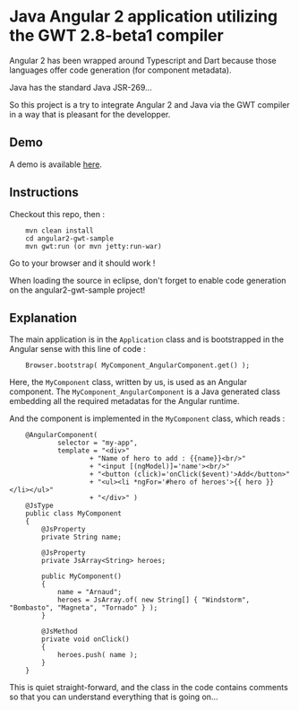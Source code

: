 # Java Angular 2 application utilizing the GWT 2.8-beta1 compiler

Angular 2 has been wrapped around Typescript and Dart because those languages offer code generation (for component metadata).

Java has the standard Java JSR-269...

So this project is a try to integrate Angular 2 and Java via the GWT compiler in a way that is pleasant for the developper.

## Demo

A demo is available [here](http://lteconsulting.fr/angular2-gwt/).

## Instructions

Checkout this repo, then :

		mvn clean install
		cd angular2-gwt-sample
		mvn gwt:run (or mvn jetty:run-war)

Go to your browser and it should work !

When loading the source in eclipse, don't forget to enable code generation on the angular2-gwt-sample project!


## Explanation

The main application is in the `Application` class and is bootstrapped in the Angular sense with this line of code :

		Browser.bootstrap( MyComponent_AngularComponent.get() );

Here, the `MyComponent` class, written by us, is used as an Angular component. The `MyComponent_AngularComponent` is a Java generated class embedding all the required metadatas for the Angular runtime.

And the component is implemented in the `MyComponent` class, which reads :

		@AngularComponent(
				selector = "my-app",
				template = "<div>"
						+ "Name of hero to add : {{name}}<br/>"
						+ "<input [(ngModel)]='name'><br/>"
						+ "<button (click)='onClick($event)'>Add</button>"
						+ "<ul><li *ngFor='#hero of heroes'>{{ hero }}</li></ul>"
						+ "</div>" )
		@JsType
		public class MyComponent
		{
			@JsProperty
			private String name;
		
			@JsProperty
			private JsArray<String> heroes;
		
			public MyComponent()
			{
				name = "Arnaud";
				heroes = JsArray.of( new String[] { "Windstorm", "Bombasto", "Magneta", "Tornado" } );
			}
		
			@JsMethod
			private void onClick()
			{
				heroes.push( name );
			}
		}

This is quiet straight-forward, and the class in the code contains comments so that you can understand everything that is going on...
